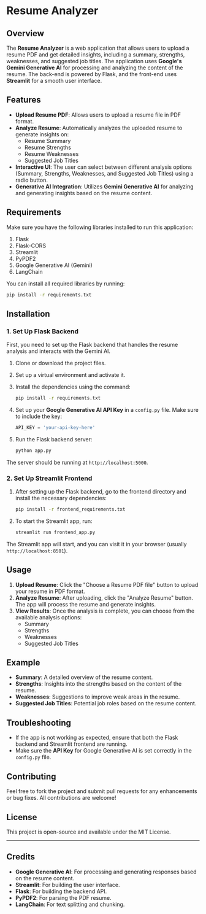 

# Resume Analyzer
## Overview

The **Resume Analyzer** is a web application that allows users to upload a resume PDF and get detailed insights, including a summary, strengths, weaknesses, and suggested job titles. The application uses **Google's Gemini Generative AI** for processing and analyzing the content of the resume. The back-end is powered by Flask, and the front-end uses **Streamlit** for a smooth user interface.

## Features

- **Upload Resume PDF**: Allows users to upload a resume file in PDF format.
- **Analyze Resume**: Automatically analyzes the uploaded resume to generate insights on:
  - Resume Summary
  - Resume Strengths
  - Resume Weaknesses
  - Suggested Job Titles
- **Interactive UI**: The user can select between different analysis options (Summary, Strengths, Weaknesses, and Suggested Job Titles) using a radio button.
- **Generative AI Integration**: Utilizes **Gemini Generative AI** for analyzing and generating insights based on the resume content.

## Requirements

Make sure you have the following libraries installed to run this application:

1. Flask
2. Flask-CORS
3. Streamlit
4. PyPDF2
5. Google Generative AI (Gemini)
6. LangChain

You can install all required libraries by running:

```bash
pip install -r requirements.txt
```

## Installation

### 1. Set Up Flask Backend

First, you need to set up the Flask backend that handles the resume analysis and interacts with the Gemini AI.

1. Clone or download the project files.
2. Set up a virtual environment and activate it.
3. Install the dependencies using the command:

    ```bash
    pip install -r requirements.txt
    ```

4. Set up your **Google Generative AI API Key** in a `config.py` file. Make sure to include the key:

    ```python
    API_KEY = 'your-api-key-here'
    ```

5. Run the Flask backend server:

    ```bash
    python app.py
    ```

The server should be running at `http://localhost:5000`.

### 2. Set Up Streamlit Frontend

1. After setting up the Flask backend, go to the frontend directory and install the necessary dependencies:

    ```bash
    pip install -r frontend_requirements.txt
    ```

2. To start the Streamlit app, run:

    ```bash
    streamlit run frontend_app.py
    ```

The Streamlit app will start, and you can visit it in your browser (usually `http://localhost:8501`).

## Usage

1. **Upload Resume**: Click the "Choose a Resume PDF file" button to upload your resume in PDF format.
2. **Analyze Resume**: After uploading, click the "Analyze Resume" button. The app will process the resume and generate insights.
3. **View Results**: Once the analysis is complete, you can choose from the available analysis options:
    - Summary
    - Strengths
    - Weaknesses
    - Suggested Job Titles

## Example

- **Summary**: A detailed overview of the resume content.
- **Strengths**: Insights into the strengths based on the content of the resume.
- **Weaknesses**: Suggestions to improve weak areas in the resume.
- **Suggested Job Titles**: Potential job roles based on the resume content.

## Troubleshooting

- If the app is not working as expected, ensure that both the Flask backend and Streamlit frontend are running.
- Make sure the **API Key** for Google Generative AI is set correctly in the `config.py` file.

## Contributing

Feel free to fork the project and submit pull requests for any enhancements or bug fixes. All contributions are welcome!

## License

This project is open-source and available under the MIT License.

---

## Credits

- **Google Generative AI**: For processing and generating responses based on the resume content.
- **Streamlit**: For building the user interface.
- **Flask**: For building the backend API.
- **PyPDF2**: For parsing the PDF resume.
- **LangChain**: For text splitting and chunking.

```


